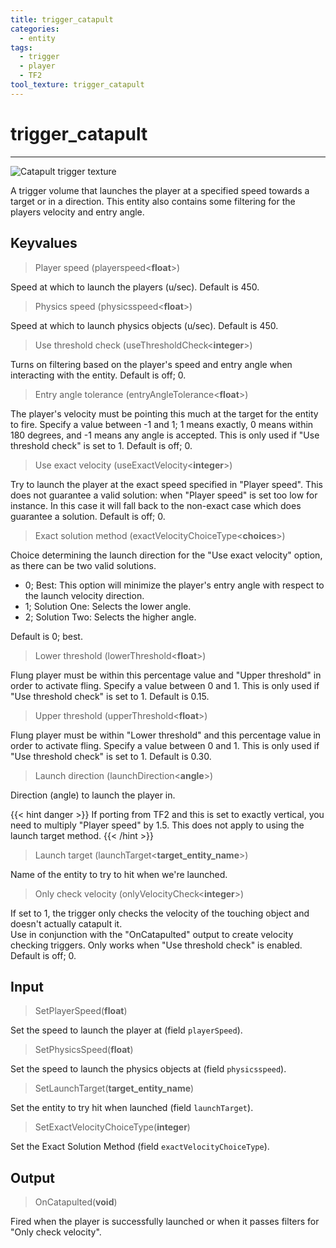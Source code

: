 ```yaml
---
title: trigger_catapult
categories:
  - entity
tags:
  - trigger
  - player
  - TF2
tool_texture: trigger_catapult
---
```


# trigger_catapult

---

![Catapult trigger texture](/images/trigger_catapult/catapult.jpg)

A trigger volume that launches the player at a specified speed towards a target or in a direction. This entity also contains some filtering for the players velocity and entry angle.

## Keyvalues

> Player speed (playerspeed&lt;**float**&gt;)

Speed at which to launch the players (u/sec).
Default is 450.

> Physics speed (physicsspeed&lt;**float**&gt;)

Speed at which to launch physics objects (u/sec).
Default is 450.

> Use threshold check (useThresholdCheck&lt;**integer**&gt;)

Turns on filtering based on the player's speed and entry angle when interacting with the entity. Default is off; 0.

> Entry angle tolerance (entryAngleTolerance&lt;**float**&gt;)

The player's velocity must be pointing this much at the target for the entity to fire.
Specify a value between -1 and 1; 1 means exactly, 0 means within 180 degrees, and -1 means any angle is accepted.
This is only used if "Use threshold check" is set to 1.
Default is off; 0.

> Use exact velocity (useExactVelocity&lt;**integer**&gt;)

Try to launch the player at the exact speed specified in "Player speed".
This does not guarantee a valid solution: when "Player speed" is set too low for instance.
In this case it will fall back to the non-exact case which does guarantee a solution.
Default is off; 0.

> Exact solution method (exactVelocityChoiceType&lt;**choices**&gt;)

Choice determining the launch direction for the "Use exact velocity" option, as there can be two valid solutions.

- 0; Best: This option will minimize the player's entry angle with respect to the launch velocity direction.
- 1; Solution One: Selects the lower angle.
- 2; Solution Two: Selects the higher angle.

Default is 0; best.

> Lower threshold (lowerThreshold&lt;**float**&gt;)

Flung player must be within this percentage value and "Upper threshold" in order to activate fling.
Specify a value between 0 and 1.
This is only used if "Use threshold check" is set to 1.
Default is 0.15.

> Upper threshold (upperThreshold&lt;**float**&gt;)

Flung player must be within "Lower threshold" and this percentage value in order to activate fling.
Specify a value between 0 and 1.
This is only used if "Use threshold check" is set to 1.
Default is 0.30.

> Launch direction (launchDirection&lt;**angle**&gt;)

Direction (angle) to launch the player in.

{{< hint danger >}}
If porting from TF2 and this is set to exactly vertical, you need to multiply "Player speed" by 1.5.
This does not apply to using the launch target method.
{{< /hint >}}

> Launch target (launchTarget&lt;**target_entity_name**&gt;)

Name of the entity to try to hit when we're launched.

> Only check velocity (onlyVelocityCheck&lt;**integer**&gt;)

If set to 1, the trigger only checks the velocity of the touching object and doesn't actually catapult it.  
Use in conjunction with the "OnCatapulted" output to create velocity checking triggers.
Only works when "Use threshold check" is enabled.
Default is off; 0.

## Input

> SetPlayerSpeed(**float**)

Set the speed to launch the player at (field `playerSpeed`).

> SetPhysicsSpeed(**float**)

Set the speed to launch the physics objects at (field `physicsspeed`).

> SetLaunchTarget(**target_entity_name**)

Set the entity to try hit when launched (field `launchTarget`).

> SetExactVelocityChoiceType(**integer**)

Set the Exact Solution Method (field `exactVelocityChoiceType`).

## Output

> OnCatapulted(**void**)

Fired when the player is successfully launched or when it passes filters for "Only check velocity".
